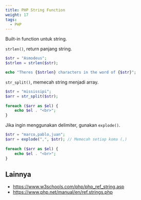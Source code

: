 ```yaml
---
title: PHP String Function
weight: 17
tags:
  - PHP
---
```


Built-in function untuk string.

`strlen()`, return panjang string.

```php
$str = "Asmodeus";
$strlen = strlen($str);

echo "Theres {$strlen} characters in the word of {$str}";
```

`str_split()`, memecah string menjadi array.

```php
$str = "mississipi";
$arr = str_split($str);
    
foreach ($arr as $el) {
    echo $el . "<br>";
}
```

Jika ingin menggunakan delimiter, gunakan `explode()`.

```php
$str = "marco,pablo,juan";
$arr = explode(",", $str); // Memecah setiap koma (,)
    
foreach ($arr as $el) {
    echo $el . "<br>";
}
```

## Lainnya

- https://www.w3schools.com/php/php_ref_string.asp
- https://www.php.net/manual/en/ref.strings.php
